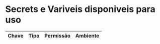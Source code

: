 # Secrets e Variveis disponiveis para uso

|Chave|Tipo|Permissão| Ambiente|
|--|--|--|--|
<!-- TABELA:END-->
